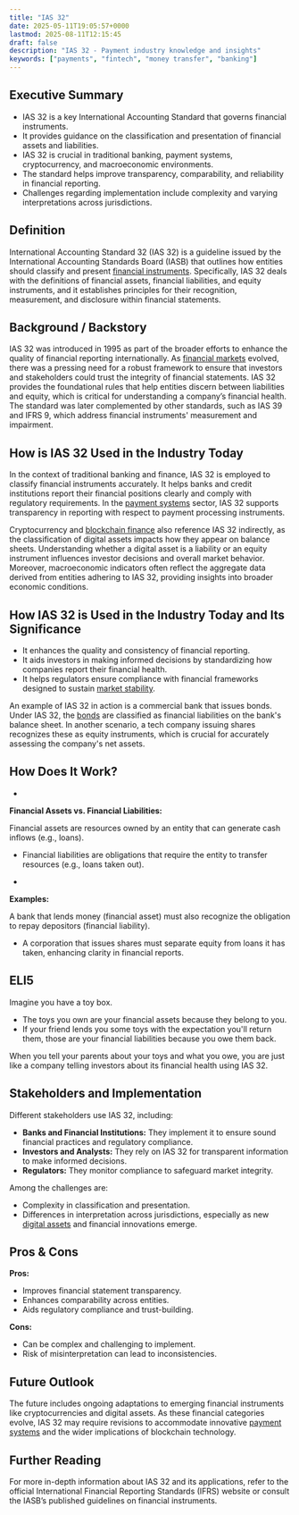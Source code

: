 ```yaml
---
title: "IAS 32"
date: 2025-05-11T19:05:57+0000
lastmod: 2025-08-11T12:15:45
draft: false
description: "IAS 32 - Payment industry knowledge and insights"
keywords: ["payments", "fintech", "money transfer", "banking"]
---
```


## Executive Summary

- IAS 32 is a key International Accounting Standard that governs financial instruments.
- It provides guidance on the classification and presentation of financial assets and liabilities.
- IAS 32 is crucial in traditional banking, payment systems, cryptocurrency, and macroeconomic environments.
- The standard helps improve transparency, comparability, and reliability in financial reporting.
- Challenges regarding implementation include complexity and varying interpretations across jurisdictions.

## Definition 
International Accounting Standard 32 (IAS 32) is a guideline issued by the International Accounting Standards Board (IASB) that outlines how entities should classify and present [financial instruments](https://faisalkhanllc.xyz/resources/payments-wiki/f/financial-instrument/). Specifically, IAS 32 deals with the definitions of financial assets, financial liabilities, and equity instruments, and it establishes principles for their recognition, measurement, and disclosure within financial statements.

## Background / Backstory   
IAS 32 was introduced in 1995 as part of the broader efforts to enhance the quality of financial reporting internationally. As [financial markets](https://faisalkhanllc.xyz/resources/payments-wiki/f/financial-markets/) evolved, there was a pressing need for a robust framework to ensure that investors and stakeholders could trust the integrity of financial statements. IAS 32 provides the foundational rules that help entities discern between liabilities and equity, which is critical for understanding a company’s financial health. The standard was later complemented by other standards, such as IAS 39 and IFRS 9, which address financial instruments' measurement and impairment.

## How is IAS 32 Used in the Industry Today
In the context of traditional banking and finance, IAS 32 is employed to classify financial instruments accurately. It helps banks and credit institutions report their financial positions clearly and comply with regulatory requirements. In the [payment systems](https://faisalkhanllc.xyz/resources/payments-wiki/p/payment-systems/) sector, IAS 32 supports transparency in reporting with respect to payment processing instruments.

Cryptocurrency and [blockchain finance](https://faisalkhanllc.xyz/resources/payments-wiki/b/blockchain/) also reference IAS 32 indirectly, as the classification of digital assets impacts how they appear on balance sheets. Understanding whether a digital asset is a liability or an equity instrument influences investor decisions and overall market behavior. Moreover, macroeconomic indicators often reflect the aggregate data derived from entities adhering to IAS 32, providing insights into broader economic conditions.

## How IAS 32 is Used in the Industry Today and Its Significance

- It enhances the quality and consistency of financial reporting.
- It aids investors in making informed decisions by standardizing how companies report their financial health.
- It helps regulators ensure compliance with financial frameworks designed to sustain [market stability](https://faisalkhanllc.xyz/resources/payments-wiki/f/financial-stability/).

An example of IAS 32 in action is a commercial bank that issues bonds. Under IAS 32, the [bonds](https://faisalkhanllc.xyz/resources/payments-wiki/b/bonds/) are classified as financial liabilities on the bank's balance sheet. In another scenario, a tech company issuing shares recognizes these as equity instruments, which is crucial for accurately assessing the company's net assets.

## How Does It Work?

- 
**Financial Assets vs. Financial Liabilities:**

Financial assets are resources owned by an entity that can generate cash inflows (e.g., loans).
- Financial liabilities are obligations that require the entity to transfer resources (e.g., loans taken out).

- 
**Examples:**

A bank that lends money (financial asset) must also recognize the obligation to repay depositors (financial liability).
- A corporation that issues shares must separate equity from loans it has taken, enhancing clarity in financial reports.

## ELI5
Imagine you have a toy box.

- The toys you own are your financial assets because they belong to you.
- If your friend lends you some toys with the expectation you'll return them, those are your financial liabilities because you owe them back.

When you tell your parents about your toys and what you owe, you are just like a company telling investors about its financial health using IAS 32.

## Stakeholders and Implementation
Different stakeholders use IAS 32, including:

- **Banks and Financial Institutions:** They implement it to ensure sound financial practices and regulatory compliance.
- **Investors and Analysts:** They rely on IAS 32 for transparent information to make informed decisions.
- **Regulators:** They monitor compliance to safeguard market integrity.

Among the challenges are:

- Complexity in classification and presentation.
- Differences in interpretation across jurisdictions, especially as new [digital assets](https://faisalkhanllc.xyz/resources/payments-wiki/d/digital-assets/) and financial innovations emerge.

## Pros & Cons
**Pros:**

- Improves financial statement transparency.
- Enhances comparability across entities.
- Aids regulatory compliance and trust-building.

**Cons:**

- Can be complex and challenging to implement.
- Risk of misinterpretation can lead to inconsistencies.

## Future Outlook
The future includes ongoing adaptations to emerging financial instruments like cryptocurrencies and digital assets. As these financial categories evolve, IAS 32 may require revisions to accommodate innovative [payment systems](https://faisalkhanllc.xyz/resources/payments-wiki/d/digital-payments/) and the wider implications of blockchain technology.

## Further Reading
For more in-depth information about IAS 32 and its applications, refer to the official International Financial Reporting Standards (IFRS) website or consult the IASB’s published guidelines on financial instruments.